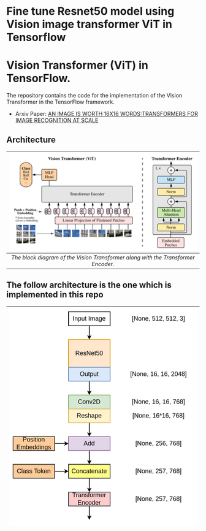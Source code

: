 # Fine tune Resnet50 model using Vision image transformer ViT in Tensorflow
# Vision Transformer (ViT) in TensorFlow.
The repository contains the code for the implementation of the Vision Transformer in the TensorFlow framework. <br/>

- Arxiv Paper: [AN IMAGE IS WORTH 16X16 WORDS:TRANSFORMERS FOR IMAGE RECOGNITION AT SCALE](https://arxiv.org/pdf/2010.11929.pdf)

## Architecture
| ![The block diagram of the Vision Transformer](img/vit.png) |
| :--: |
| *The block diagram of the Vision Transformer along with the Transformer Encoder.* |

## The follow architecture is the one which is implemented in this repo
| ![The block diagram of the Vision Transformer](img/ResNet50-ViT.png) |
| :--: |
